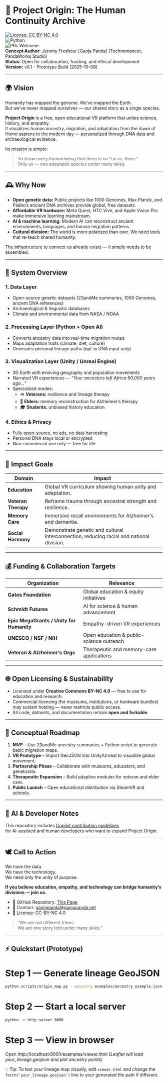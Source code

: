 # 🧬 Project Origin: The Human Continuity Archive  
[![License: CC BY-NC 4.0](https://img.shields.io/badge/License-CC--BY--NC%204.0-blue.svg)](LICENSE.md)  
![Python](https://img.shields.io/badge/Python-3.10+-blue.svg)  
![PRs Welcome](https://img.shields.io/badge/PRs-welcome-brightgreen.svg)  
**Concept Author:** Jeremy Freshour [Ganja Panda] (Technomancer, PandaWorks Studio)  
**Status:** Open for collaboration, funding, and ethical development  
**Version:** v0.1 - Prototype Build (2025-10-08)  

---

## 🌍 Vision

Humanity has mapped the genome. We’ve mapped the Earth.  
But we’ve never mapped *ourselves* — our shared story as a single species.  

**Project Origin** is a free, open educational VR platform that unites science, history, and empathy.  
It visualizes human ancestry, migration, and adaptation from the dawn of Homo sapiens to the modern day — personalized through DNA data and archaeological evidence.

Its mission is simple:  
> To show every human being that there is no “us vs. them.”  
> Only *us* — one adaptable species under many skies.

---

## 🕰️ Why Now

- **Open genetic data:** Public projects like 1000 Genomes, Max Planck, and Pääbo’s ancient DNA archives provide global, free datasets.  
- **Affordable VR hardware:** Meta Quest, HTC Vive, and Apple Vision Pro make immersive learning mainstream.  
- **AI & machine learning:** Modern AI can reconstruct ancient environments, languages, and human migration patterns.  
- **Cultural division:** The world is more polarized than ever. We need tools that re-teach shared humanity.  

The infrastructure to connect us already exists — it simply needs to be assembled.

---

## 🧩 System Overview

### **1. Data Layer**
- Open-source genetic datasets (23andMe summaries, 1000 Genomes, ancient DNA references)  
- Archaeological & linguistic databases  
- Climate and environmental data from NASA / NOAA  

### **2. Processing Layer (Python + Open AI)**
- Converts ancestry data into real-time migration routes  
- Maps adaptation traits (climate, diet, culture)  
- Generates personal lineage paths (opt-in DNA input only)  

### **3. Visualization Layer (Unity / Unreal Engine)**
- 3D Earth with evolving geography and population movements  
- Narrated VR experiences — *“Your ancestors left Africa 60,000 years ago…”*  
- Specialized modes:
  - 🪖 **Veterans:** resilience and lineage therapy  
  - 🧠 **Elders:** memory reconstruction for Alzheimer’s therapy  
  - 🎓 **Students:** unbiased history education  

### **4. Ethics & Privacy**
- Fully open-source, no ads, no data harvesting  
- Personal DNA stays local or encrypted  
- Non-commercial use only — free for life  

---

## 🎯 Impact Goals

| Domain | Impact |
|---------|--------|
| **Education** | Global VR curriculum showing human unity and adaptation. |
| **Veteran Therapy** | Reframe trauma through ancestral strength and resilience. |
| **Memory Care** | Immersive recall environments for Alzheimer’s and dementia. |
| **Social Harmony** | Demonstrate genetic and cultural interconnection, reducing racial and national division. |

---

## 💰 Funding & Collaboration Targets

| Organization | Relevance |
|---------------|------------|
| **Gates Foundation** | Global education & equity initiatives |
| **Schmidt Futures** | AI for science & human advancement |
| **Epic MegaGrants / Unity for Humanity** | Empathy-driven VR experiences |
| **UNESCO / NSF / NIH** | Open education & public-science outreach |
| **Veteran & Alzheimer’s Orgs** | Therapeutic and memory-care applications |

---

## 🌐 Open Licensing & Sustainability

- Licensed under **Creative Commons BY-NC 4.0** — free to use for education and research.  
- Commercial licensing (for museums, institutions, or hardware bundles) may sustain hosting — never restricts public access.  
- All code, datasets, and documentation remain **open and forkable**.

---

## 🧠 Conceptual Roadmap

1. **MVP** – Use 23andMe ancestry summaries + Python script to generate basic migration maps.  
2. **VR Prototype** – Import GeoJSON into Unity/Unreal to visualize global movement.  
3. **Partnership Phase** – Collaborate with museums, educators, and geneticists.  
4. **Therapeutic Expansion** – Build adaptive modules for veteran and elder care.  
5. **Public Launch** – Open educational distribution via SteamVR and schools.  

---
## 🤖 AI & Developer Notes

This repository includes [Copilot contribution guidelines](.github/copilot-instructions.md)  
for AI-assisted and human developers who want to expand Project Origin.

---

## 🕊️ Call to Action

We have the data.  
We have the technology.  
We need only the unity of purpose.

**If you believe education, empathy, and technology can bridge humanity’s divisions — join us.**

- 📂 GitHub Repository: [This Page](https://github.com/Ganja-Panda/Project-Origin/) 
- 📧 Contact: ganjapanda@ganjapanda.net  
- 🧾 License: CC-BY-NC 4.0  

> “We are not different tribes.  
> We are one story told under many skies.”  

---
## ⚡ Quickstart (Prototype)


# **Step 1 — Generate lineage GeoJSON**
```bash
python scripts/origin_map.py --ancestry examples/ancestry_example.json --lookup examples/region_lookup.csv --out examples/your_lineage.geojson
```
# **Step 2 — Start a local server**
```bash
python -m http.server 8000
```
# **Step 3 — View in browser**
Open http://localhost:8000/examples/viewer.html
*(Leaflet will load your_lineage.geojson and plot ancestry points)*

💡 Tip: To test your lineage map visually, edit `viewer.html` and change the `fetch('your_lineage.geojson')`
line to your generated file path if different.
